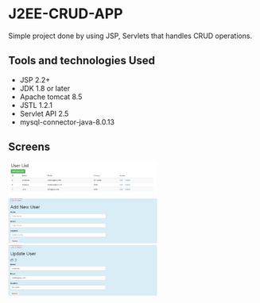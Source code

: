 # J2EE-CRUD-APP
Simple project done by using JSP, Servlets that handles CRUD operations.

Tools and technologies Used
----------------------------
- JSP 2.2+
- JDK 1.8 or later
- Apache tomcat 8.5
- JSTL 1.2.1
- Servlet API 2.5
- mysql-connector-java-8.0.13

Screens
----------
<img src="WebContent/img/list.png" width="300"/>
<img src="WebContent/img/add.png" width="300"/>
<img src="WebContent/img/edit.png" width="300"/>